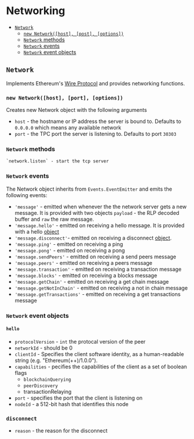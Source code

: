 Networking
=========

- [`Network`](#network)
    - [`new Network([host], [post], [options])`](#new-network-host-port-options)
    - [`Network` methods](#network-methods)
    - [`Network` events](#network-events)
    - [`Network` event objects](#network-event-objects)

## `Network`
Implements Ethereum's [Wire Protocol](https://github.com/ethereum/wiki/wiki/%5BEnglish%5D-Wire-Protocol) and provides networking functions.

### `new Network([host], [port], [options])`
Creates new Network object with the following arguments

- `host` - the hostname or IP address the server is bound to. Defaults to `0.0.0.0` which means any available network
- `port` - the TPC port the server is listening to. Defaults to port `30303` 

### `Network` methods
    `network.listen` - start the tcp server

### `Network` events
The Network object inherits from `Events.EventEmitter` and emits the following events:

- `'message'` - emitted when whenever the the network server gets a new message. It is provided with two objects `payload` - the RLP decoded buffer and `raw` the raw message.
- `'message.hello'` - emitted on receiving a hello message. It is provided with a hello [object](#hello)
- `'message.disconnect'`- emitted on receiving a disconnect [object](#disconnect). 
- `'message.ping'` - emitted on receiving a ping
- `'message.pong'` - emitted on receiving a pong
- `'message.sendPeers'` - emitted on receiving a send peers message
- `'message.peers'` - emitted on receiving a peers message
- `'message.transaction'` - emitted on receiving a transaction message
- `'message.blocks'` - emitted on receiving a blocks message
- `'message.getChain'` - emitted on receiving a get chain message
- `'message.getNotInChain'` - emitted on receiving a not in chain message
- `'message.getTransactions'` - emitted on receiving a get transactions message
    
###  `Network` event objects
#### `hello`
- `protocolVersion` - `int` the protocal version of the peer
- `networkId` - should be 0 
- `clientId` - Specifies the client software identity, as a human-readable string (e.g. "Ethereum(++)/1.0.0"). 
- `capabilities` - pecifies the capabilities of the client as a set of boolean flags
    - `blockchainQuerying`  
    - `peerDiscovery`
    - transactionRelaying
- `port` -  specifies the port that the client is listening on 
- `nodeId` - a 512-bit hash that identifies this node

### `disconnect`
- `reason` - the reason for the disconnect
